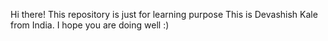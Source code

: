Hi there!
This repository is just for learning purpose
This is Devashish Kale from India.
I hope you are doing well :)


